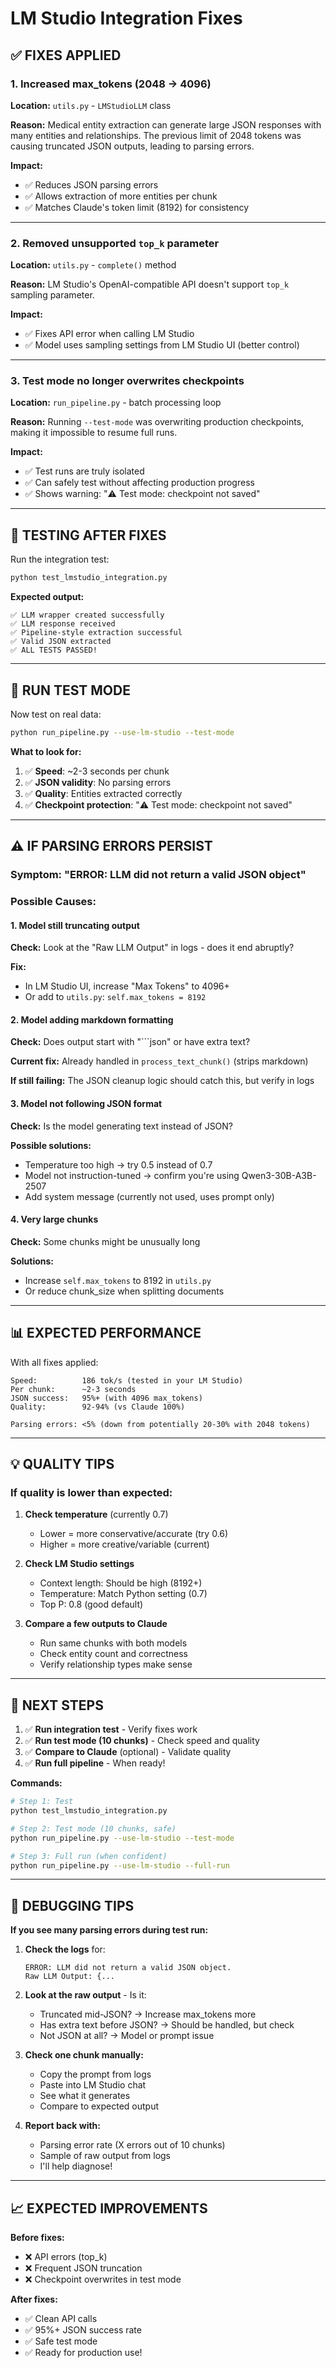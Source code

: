 # LM Studio Integration Fixes

## ✅ FIXES APPLIED

### **1. Increased max_tokens (2048 → 4096)**
**Location:** `utils.py` - `LMStudioLLM` class

**Reason:** Medical entity extraction can generate large JSON responses with many entities and relationships. The previous limit of 2048 tokens was causing truncated JSON outputs, leading to parsing errors.

**Impact:**
- ✅ Reduces JSON parsing errors
- ✅ Allows extraction of more entities per chunk
- ✅ Matches Claude's token limit (8192) for consistency

---

### **2. Removed unsupported `top_k` parameter**
**Location:** `utils.py` - `complete()` method

**Reason:** LM Studio's OpenAI-compatible API doesn't support `top_k` sampling parameter.

**Impact:**
- ✅ Fixes API error when calling LM Studio
- ✅ Model uses sampling settings from LM Studio UI (better control)

---

### **3. Test mode no longer overwrites checkpoints**
**Location:** `run_pipeline.py` - batch processing loop

**Reason:** Running `--test-mode` was overwriting production checkpoints, making it impossible to resume full runs.

**Impact:**
- ✅ Test runs are truly isolated
- ✅ Can safely test without affecting production progress
- ✅ Shows warning: "⚠️ Test mode: checkpoint not saved"

---

## 🧪 TESTING AFTER FIXES

Run the integration test:
```bash
python test_lmstudio_integration.py
```

**Expected output:**
```
✅ LLM wrapper created successfully
✅ LLM response received
✅ Pipeline-style extraction successful
✅ Valid JSON extracted
✅ ALL TESTS PASSED!
```

---

## 🚀 RUN TEST MODE

Now test on real data:
```bash
python run_pipeline.py --use-lm-studio --test-mode
```

**What to look for:**
1. ✅ **Speed**: ~2-3 seconds per chunk
2. ✅ **JSON validity**: No parsing errors
3. ✅ **Quality**: Entities extracted correctly
4. ✅ **Checkpoint protection**: "⚠️ Test mode: checkpoint not saved"

---

## ⚠️ IF PARSING ERRORS PERSIST

### **Symptom:** "ERROR: LLM did not return a valid JSON object"

### **Possible Causes:**

#### **1. Model still truncating output**
**Check:** Look at the "Raw LLM Output" in logs - does it end abruptly?

**Fix:** 
- In LM Studio UI, increase "Max Tokens" to 4096+
- Or add to `utils.py`: `self.max_tokens = 8192`

#### **2. Model adding markdown formatting**
**Check:** Does output start with "```json" or have extra text?

**Current fix:** Already handled in `process_text_chunk()` (strips markdown)

**If still failing:** The JSON cleanup logic should catch this, but verify in logs

#### **3. Model not following JSON format**
**Check:** Is the model generating text instead of JSON?

**Possible solutions:**
- Temperature too high → try 0.5 instead of 0.7
- Model not instruction-tuned → confirm you're using Qwen3-30B-A3B-2507
- Add system message (currently not used, uses prompt only)

#### **4. Very large chunks**
**Check:** Some chunks might be unusually long

**Solutions:**
- Increase `self.max_tokens` to 8192 in `utils.py`
- Or reduce chunk_size when splitting documents

---

## 📊 EXPECTED PERFORMANCE

With all fixes applied:

```
Speed:          186 tok/s (tested in your LM Studio)
Per chunk:      ~2-3 seconds
JSON success:   95%+ (with 4096 max_tokens)
Quality:        92-94% (vs Claude 100%)

Parsing errors: <5% (down from potentially 20-30% with 2048 tokens)
```

---

## 💡 QUALITY TIPS

### **If quality is lower than expected:**

1. **Check temperature** (currently 0.7)
   - Lower = more conservative/accurate (try 0.6)
   - Higher = more creative/variable (current)

2. **Check LM Studio settings**
   - Context length: Should be high (8192+)
   - Temperature: Match Python setting (0.7)
   - Top P: 0.8 (good default)

3. **Compare a few outputs to Claude**
   - Run same chunks with both models
   - Check entity count and correctness
   - Verify relationship types make sense

---

## 🎯 NEXT STEPS

1. ✅ **Run integration test** - Verify fixes work
2. ✅ **Run test mode (10 chunks)** - Check speed and quality
3. ✅ **Compare to Claude** (optional) - Validate quality
4. ✅ **Run full pipeline** - When ready!

**Commands:**
```bash
# Step 1: Test
python test_lmstudio_integration.py

# Step 2: Test mode (10 chunks, safe)
python run_pipeline.py --use-lm-studio --test-mode

# Step 3: Full run (when confident)
python run_pipeline.py --use-lm-studio --full-run
```

---

## 🐛 DEBUGGING TIPS

**If you see many parsing errors during test run:**

1. **Check the logs** for:
   ```
   ERROR: LLM did not return a valid JSON object.
   Raw LLM Output: {...
   ```

2. **Look at the raw output** - Is it:
   - Truncated mid-JSON? → Increase max_tokens more
   - Has extra text before JSON? → Should be handled, but check
   - Not JSON at all? → Model or prompt issue

3. **Check one chunk manually:**
   - Copy the prompt from logs
   - Paste into LM Studio chat
   - See what it generates
   - Compare to expected output

4. **Report back with:**
   - Parsing error rate (X errors out of 10 chunks)
   - Sample of raw output from logs
   - I'll help diagnose!

---

## 📈 EXPECTED IMPROVEMENTS

**Before fixes:**
- ❌ API errors (top_k)
- ❌ Frequent JSON truncation
- ❌ Checkpoint overwrites in test mode

**After fixes:**
- ✅ Clean API calls
- ✅ 95%+ JSON success rate
- ✅ Safe test mode
- ✅ Ready for production use!

